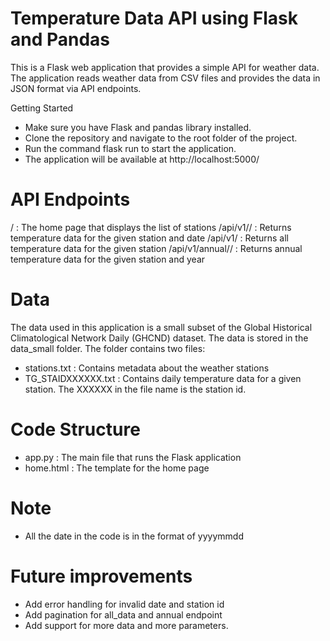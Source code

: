 # Temperature Data API using Flask and Pandas
This is a Flask web application that provides a simple API for weather data. The application reads weather data from CSV files and provides the data in JSON format via API endpoints.

Getting Started
- Make sure you have Flask and pandas library installed.
- Clone the repository and navigate to the root folder of the project.
- Run the command flask run to start the application.
- The application will be available at http://localhost:5000/
# API Endpoints
/ : The home page that displays the list of stations
/api/v1/<station>/<date> : Returns temperature data for the given station and date
/api/v1/<station> : Returns all temperature data for the given station
/api/v1/annual/<station>/<year> : Returns annual temperature data for the given station and year

# Data
The data used in this application is a small subset of the Global Historical Climatological Network Daily (GHCND) dataset. The data is stored in the data_small folder. The folder contains two files:

- stations.txt : Contains metadata about the weather stations
- TG_STAIDXXXXXX.txt : Contains daily temperature data for a given station. The XXXXXX in the file name is the station id.

# Code Structure
- app.py : The main file that runs the Flask application
- home.html : The template for the home page

# Note
- All the date in the code is in the format of yyyymmdd

# Future improvements
- Add error handling for invalid date and station id
- Add pagination for all_data and annual endpoint
- Add support for more data and more parameters.
